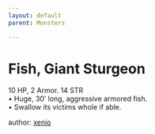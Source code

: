 ```yaml
---
layout: default
parent: Monsters 

--- 
```

# Fish, Giant Sturgeon
10 HP, 2 Armor.   14 STR  
• Huge, 30’ long, aggressive armored fish.  
• Swallow its victims whole if able.  





author: [xenio](https://xenioinabottle.blogspot.com/2021/02/classic-monsters-for-cairnito-part-1.html) 


